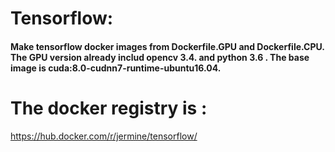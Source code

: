 # Tensorflow:
#### Make tensorflow docker images from Dockerfile.GPU and Dockerfile.CPU. The GPU version already includ opencv 3.4. and python 3.6 . The base image is cuda:8.0-cudnn7-runtime-ubuntu16.04.

# The docker registry is :
https://hub.docker.com/r/jermine/tensorflow/
